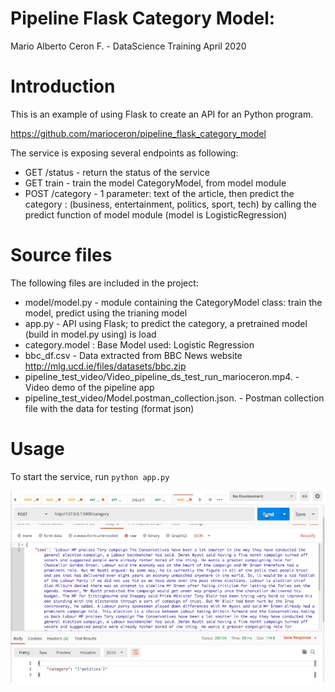 # Pipeline Flask Category Model: 
Mario Alberto Ceron F. - DataScience Training April 2020

# Introduction

This is an example of using Flask to create an API for an Python program. 

https://github.com/marioceron/pipeline_flask_category_model

The service is exposing several endpoints as following:

* GET /status - return the status of the service
* GET train - train the model CategoryModel, from model module
* POST /category - 1 parameter: text of the article, then predict the category : (business, entertainment, politics, sport, tech) by calling the predict function of model module (model is LogisticRegression)

# Source files

The following files are included in the project:
* model/model.py - module containing the CategoryModel class: train the model, predict using the trianing model 
* app.py - API using Flask; to predict the category, a pretrained model (build in model.py using) is load
* category.model : Base Model used: Logistic Regression
* bbc_df.csv - Data extracted from BBC News website http://mlg.ucd.ie/files/datasets/bbc.zip
* pipeline_test_video/Video_pipeline_ds_test_run_marioceron.mp4. - Video demo of the pipeline app
* pipeline_test_video/Model.postman_collection.json. - Postman collection file with the data for testing (format json)
# Usage

To start the service, run `python app.py`

![Test Pipeline Running Example Politics Category](pipeline_test_video/pipeline_running_example_politics_category.jpg)
